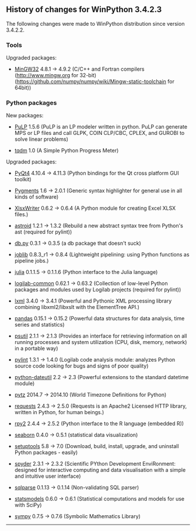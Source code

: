 ﻿## History of changes for WinPython 3.4.2.3

The following changes were made to WinPython distribution since version 3.4.2.2.

### Tools

Upgraded packages:

  * [MinGW32](http://pypi.python.org/pypi/MinGW32) 4.8.1 → 4.9.2 (C/C++ and Fortran compilers (http://www.mingw.org for 32-bit) (https://github.com/numpy/numpy/wiki/Mingw-static-toolchain for 64bit))

### Python packages

New packages:

  * [PuLP](http://pypi.python.org/pypi/PuLP) 1.5.6 (PuLP is an LP modeler written in python. PuLP can generate MPS or LP files and call GLPK, COIN CLP/CBC, CPLEX, and GUROBI to solve linear problems)
  * [tqdm](http://pypi.python.org/pypi/tqdm) 1.0 (A Simple Python Progress Meter)

Upgraded packages:

  * [PyQt4](http://www.riverbankcomputing.co.uk/software/pyqt/intro) 4.10.4 → 4.11.3 (Python bindings for the Qt cross platform GUI toolkit)
  * [Pygments](http://pygments.org) 1.6 → 2.0.1 (Generic syntax highlighter for general use in all kinds of software)
  * [XlsxWriter](http://pypi.python.org/pypi/XlsxWriter) 0.6.2 → 0.6.4 (A Python module for creating Excel XLSX files.)
  * [astroid](http://pypi.python.org/pypi/astroid) 1.2.1 → 1.3.2 (Rebuild a new abstract syntax tree from Python's ast (required for pylint))
  * [db.py](http://pypi.python.org/pypi/db.py) 0.3.1 → 0.3.5 (a db package that doesn't suck)
  * [joblib](http://pypi.python.org/pypi/joblib) 0.8.3_r1 → 0.8.4 (Lightweight pipelining: using Python functions as pipeline jobs.)
  * [julia](http://sourceforge.net/projects/stonebig.u/files/packages) 0.1.1.5 → 0.1.1.6 (Python interface to the Julia language)
  * [logilab-common](http://pypi.python.org/pypi/logilab-common) 0.62.1 → 0.63.2 (Collection of low-level Python packages and modules used by Logilab projects (required for pylint))
  * [lxml](http://pypi.python.org/pypi/lxml) 3.4.0 → 3.4.1 (Powerful and Pythonic XML processing library combining libxml2/libxslt with the ElementTree API.)
  * [pandas](http://pypi.python.org/pypi/pandas) 0.15.1 → 0.15.2 (Powerful data structures for data analysis, time series and statistics)
  * [psutil](http://code.google.com/p/psutil) 2.1.1 → 2.1.3 (Provides an interface for retrieving information on all running processes and system utilization (CPU, disk, memory, network) in a portable way)
  * [pylint](http://www.logilab.org/project/pylint) 1.3.1 → 1.4.0 (Logilab code analysis module: analyzes Python source code looking for bugs and signs of poor quality)
  * [python-dateutil](http://labix.org/python-dateutil) 2.2 → 2.3 (Powerful extensions to the standard datetime module)
  * [pytz](http://pytz.sourceforge.net/) 2014.7 → 2014.10 (World Timezone Definitions for Python)
  * [requests](http://pypi.python.org/pypi/requests) 2.4.3 → 2.5.0 (Requests is an Apache2 Licensed HTTP library, written in Python, for human beings.)
  * [rpy2](http://pypi.python.org/pypi/rpy2) 2.4.4 → 2.5.2 (Python interface to the R language (embedded R))
  * [seaborn](http://pypi.python.org/pypi/seaborn) 0.4.0 → 0.5.1 (statistical data visualization)
  * [setuptools](http://pypi.python.org/pypi/setuptools) 5.8 → 7.0 (Download, build, install, upgrade, and uninstall Python packages - easily)
  * [spyder](https://bitbucket.org/spyder-ide/spyderlib) 2.3.1 → 2.3.2 (Scientific PYthon Development EnviRonment: designed for interactive computing and data visualisation with a simple and intuitive user interface)
  * [sqlparse](http://pypi.python.org/pypi/sqlparse) 0.1.13 → 0.1.14 (Non-validating SQL parser)
  * [statsmodels](http://pypi.python.org/pypi/statsmodels) 0.6.0 → 0.6.1 (Statistical computations and models for use with SciPy)
  * [sympy](http://code.google.com/p/sympy) 0.7.5 → 0.7.6 (Symbolic Mathematics Library)

* * *
